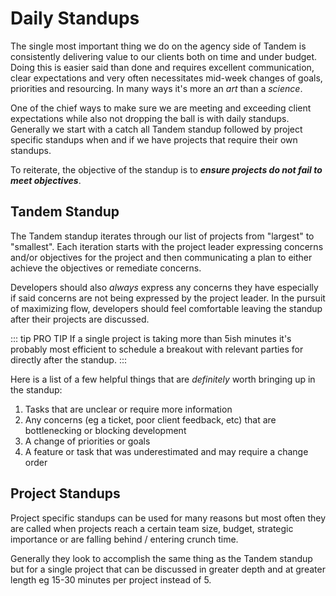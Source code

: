 # Daily Standups

The single most important thing we do on the agency side of Tandem is consistently delivering value to our clients both on time and under budget. Doing this is easier said than done and requires excellent communication, clear expectations and very often necessitates mid-week changes of goals, priorities and resourcing. In many ways it's more an _art_ than a _science_.

One of the chief ways to make sure we are meeting and exceeding client expectations while also not dropping the ball is with daily standups. Generally we start with a catch all Tandem standup followed by project specific standups when and if we have projects that require their own standups.

To reiterate, the objective of the standup is to **_ensure projects do not fail to meet objectives_**.

## Tandem Standup

The Tandem standup iterates through our list of projects from "largest" to "smallest". Each iteration starts with the project leader expressing concerns and/or objectives for the project and then communicating a plan to either achieve the objectives or remediate concerns.

Developers should also _always_ express any concerns they have especially if said concerns are not being expressed by the project leader. In the pursuit of maximizing flow, developers should feel comfortable leaving the standup after their projects are discussed.

::: tip PRO TIP
If a single project is taking more than 5ish minutes it's probably most efficient to schedule a breakout with relevant parties for directly after the standup.
:::

Here is a list of a few helpful things that are _definitely_ worth bringing up in the standup:

1. Tasks that are unclear or require more information
2. Any concerns (eg a ticket, poor client feedback, etc) that are bottlenecking or blocking development
3. A change of priorities or goals
4. A feature or task that was underestimated and may require a change order

## Project Standups

Project specific standups can be used for many reasons but most often they are called when projects reach a certain team size, budget, strategic importance or are falling behind / entering crunch time.

Generally they look to accomplish the same thing as the Tandem standup but for a single project that can be discussed in greater depth and at greater length eg 15-30 minutes per project instead of 5.
